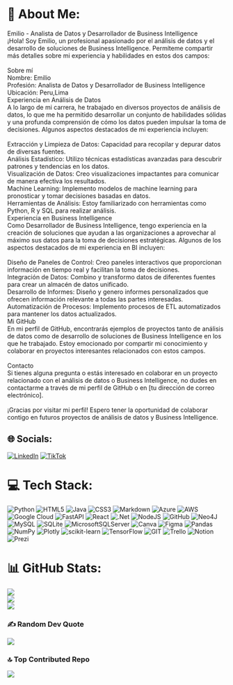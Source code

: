 # 💫 About Me:
Emilio - Analista de Datos y Desarrollador de Business Intelligence<br>¡Hola! Soy Emilio, un profesional apasionado por el análisis de datos y el desarrollo de soluciones de Business Intelligence. Permíteme compartir más detalles sobre mi experiencia y habilidades en estos dos campos:<br><br>Sobre mí<br>Nombre: Emilio<br>Profesión: Analista de Datos y Desarrollador de Business Intelligence<br>Ubicación: Peru,Lima <br>Experiencia en Análisis de Datos<br>A lo largo de mi carrera, he trabajado en diversos proyectos de análisis de datos, lo que me ha permitido desarrollar un conjunto de habilidades sólidas y una profunda comprensión de cómo los datos pueden impulsar la toma de decisiones. Algunos aspectos destacados de mi experiencia incluyen:<br><br>Extracción y Limpieza de Datos: Capacidad para recopilar y depurar datos de diversas fuentes.<br>Análisis Estadístico: Utilizo técnicas estadísticas avanzadas para descubrir patrones y tendencias en los datos.<br>Visualización de Datos: Creo visualizaciones impactantes para comunicar de manera efectiva los resultados.<br>Machine Learning: Implemento modelos de machine learning para pronosticar y tomar decisiones basadas en datos.<br>Herramientas de Análisis: Estoy familiarizado con herramientas como Python, R y SQL para realizar análisis.<br>Experiencia en Business Intelligence<br>Como Desarrollador de Business Intelligence, tengo experiencia en la creación de soluciones que ayudan a las organizaciones a aprovechar al máximo sus datos para la toma de decisiones estratégicas. Algunos de los aspectos destacados de mi experiencia en BI incluyen:<br><br>Diseño de Paneles de Control: Creo paneles interactivos que proporcionan información en tiempo real y facilitan la toma de decisiones.<br>Integración de Datos: Combino y transformo datos de diferentes fuentes para crear un almacén de datos unificado.<br>Desarrollo de Informes: Diseño y genero informes personalizados que ofrecen información relevante a todas las partes interesadas.<br>Automatización de Procesos: Implemento procesos de ETL automatizados para mantener los datos actualizados.<br>Mi GitHub<br>En mi perfil de GitHub, encontrarás ejemplos de proyectos tanto de análisis de datos como de desarrollo de soluciones de Business Intelligence en los que he trabajado. Estoy emocionado por compartir mi conocimiento y colaborar en proyectos interesantes relacionados con estos campos.<br><br>Contacto<br>Si tienes alguna pregunta o estás interesado en colaborar en un proyecto relacionado con el análisis de datos o Business Intelligence, no dudes en contactarme a través de mi perfil de GitHub o en [tu dirección de correo electrónico].<br><br>¡Gracias por visitar mi perfil! Espero tener la oportunidad de colaborar contigo en futuros proyectos de análisis de datos y Business Intelligence.


## 🌐 Socials:
[![LinkedIn](https://img.shields.io/badge/LinkedIn-%230077B5.svg?logo=linkedin&logoColor=white)](https://linkedin.com/in/https://www.linkedin.com/in/emilio-cabrera-gutierrez-8a3b97255/) [![TikTok](https://img.shields.io/badge/TikTok-%23000000.svg?logo=TikTok&logoColor=white)](https://tiktok.com/@https://www.tiktok.com/@flex.emil) 

# 💻 Tech Stack:
![Python](https://img.shields.io/badge/python-3670A0?style=for-the-badge&logo=python&logoColor=ffdd54) ![HTML5](https://img.shields.io/badge/html5-%23E34F26.svg?style=for-the-badge&logo=html5&logoColor=white) ![Java](https://img.shields.io/badge/java-%23ED8B00.svg?style=for-the-badge&logo=java&logoColor=white) ![CSS3](https://img.shields.io/badge/css3-%231572B6.svg?style=for-the-badge&logo=css3&logoColor=white) ![Markdown](https://img.shields.io/badge/markdown-%23000000.svg?style=for-the-badge&logo=markdown&logoColor=white) ![Azure](https://img.shields.io/badge/azure-%230072C6.svg?style=for-the-badge&logo=azure-devops&logoColor=white) ![AWS](https://img.shields.io/badge/AWS-%23FF9900.svg?style=for-the-badge&logo=amazon-aws&logoColor=white) ![Google Cloud](https://img.shields.io/badge/Google%20Cloud-%234285F4.svg?style=for-the-badge&logo=google-cloud&logoColor=white) ![FastAPI](https://img.shields.io/badge/FastAPI-005571?style=for-the-badge&logo=fastapi) ![React](https://img.shields.io/badge/react-%2320232a.svg?style=for-the-badge&logo=react&logoColor=%2361DAFB) ![.Net](https://img.shields.io/badge/.NET-5C2D91?style=for-the-badge&logo=.net&logoColor=white) ![NodeJS](https://img.shields.io/badge/node.js-6DA55F?style=for-the-badge&logo=node.js&logoColor=white) ![GitHub](https://img.shields.io/badge/GitHub-%23121011.svg?style=for-the-badge&logo=github&logoColor=white) 	![Neo4J](https://img.shields.io/badge/Neo4j-008CC1?style=for-the-badge&logo=neo4j&logoColor=white) ![MySQL](https://img.shields.io/badge/mysql-%2300f.svg?style=for-the-badge&logo=mysql&logoColor=white) ![SQLite](https://img.shields.io/badge/sqlite-%2307405e.svg?style=for-the-badge&logo=sqlite&logoColor=white) ![MicrosoftSQLServer](https://img.shields.io/badge/Microsoft%20SQL%20Sever-CC2927?style=for-the-badge&logo=microsoft%20sql%20server&logoColor=white) ![Canva](https://img.shields.io/badge/Canva-%2300C4CC.svg?style=for-the-badge&logo=Canva&logoColor=white) 	![Figma](https://img.shields.io/badge/figma-%23F24E1E.svg?style=for-the-badge&logo=figma&logoColor=white) ![Pandas](https://img.shields.io/badge/pandas-%23150458.svg?style=for-the-badge&logo=pandas&logoColor=white) ![NumPy](https://img.shields.io/badge/numpy-%23013243.svg?style=for-the-badge&logo=numpy&logoColor=white) ![Plotly](https://img.shields.io/badge/Plotly-%233F4F75.svg?style=for-the-badge&logo=plotly&logoColor=white) ![scikit-learn](https://img.shields.io/badge/scikit--learn-%23F7931E.svg?style=for-the-badge&logo=scikit-learn&logoColor=white) ![TensorFlow](https://img.shields.io/badge/TensorFlow-%23FF6F00.svg?style=for-the-badge&logo=TensorFlow&logoColor=white) ![GIT](https://img.shields.io/badge/Git-fc6d26?style=for-the-badge&logo=git&logoColor=white) ![Trello](https://img.shields.io/badge/Trello-%23026AA7.svg?style=for-the-badge&logo=Trello&logoColor=white) ![Notion](https://img.shields.io/badge/Notion-%23000000.svg?style=for-the-badge&logo=notion&logoColor=white) ![Prezi](https://img.shields.io/badge/Prezi-%23000000.svg?style=for-the-badge&logo=Prezi&logoColor=white)
# 📊 GitHub Stats:
![](https://github-readme-stats.vercel.app/api?username=Emil2023&theme=dark&hide_border=false&include_all_commits=false&count_private=false)<br/>
![](https://github-readme-streak-stats.herokuapp.com/?user=Emil2023&theme=dark&hide_border=false)<br/>
![](https://github-readme-stats.vercel.app/api/top-langs/?username=Emil2023&theme=dark&hide_border=false&include_all_commits=false&count_private=false&layout=compact)

### ✍️ Random Dev Quote
![](https://quotes-github-readme.vercel.app/api?type=horizontal&theme=tokyonight)

### 🔝 Top Contributed Repo
![](https://github-contributor-stats.vercel.app/api?username=Emil2023&limit=5&theme=dark&combine_all_yearly_contributions=true)



